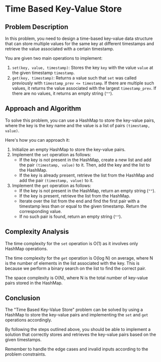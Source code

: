 # Time Based Key-Value Store

## Problem Description

In this problem, you need to design a time-based key-value data structure that can store multiple values for the same key at different timestamps and retrieve the value associated with a certain timestamp.

You are given two main operations to implement:

1. `set(key, value, timestamp)`: Stores the key `key` with the value `value` at the given timestamp `timestamp`.
2. `get(key, timestamp)`: Returns a value such that `set` was called previously with `timestamp_prev <= timestamp`. If there are multiple such values, it returns the value associated with the largest `timestamp_prev`. If there are no values, it returns an empty string (`""`).

## Approach and Algorithm

To solve this problem, you can use a HashMap to store the key-value pairs, where the key is the key name and the value is a list of pairs `(timestamp, value)`.

Here's how you can approach it:

1. Initialize an empty HashMap to store the key-value pairs.
2. Implement the `set` operation as follows:
   - If the key is not present in the HashMap, create a new list and add the pair `(timestamp, value)` to it. Then, add the key and the list to the HashMap.
   - If the key is already present, retrieve the list from the HashMap and add the pair `(timestamp, value)` to it.
3. Implement the `get` operation as follows:
   - If the key is not present in the HashMap, return an empty string (`""`).
   - If the key is present, retrieve the list from the HashMap.
   - Iterate over the list from the end and find the first pair with a timestamp less than or equal to the given timestamp. Return the corresponding value.
   - If no such pair is found, return an empty string (`""`).

## Complexity Analysis

The time complexity for the `set` operation is O(1) as it involves only HashMap operations.

The time complexity for the `get` operation is O(log N) on average, where N is the number of elements in the list associated with the key. This is because we perform a binary search on the list to find the correct pair.

The space complexity is O(N), where N is the total number of key-value pairs stored in the HashMap.

## Conclusion

The "Time Based Key-Value Store" problem can be solved by using a HashMap to store the key-value pairs and implementing the `set` and `get` operations accordingly.

By following the steps outlined above, you should be able to implement a solution that correctly stores and retrieves the key-value pairs based on the given timestamps.

Remember to handle the edge cases and invalid inputs according to the problem constraints.

